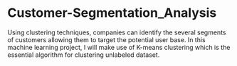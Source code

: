 # Customer-Segmentation_Analysis
Using clustering techniques, companies can identify the several segments of customers allowing them to target the potential user base. In this machine learning project, I will make use of K-means clustering which is the essential algorithm for clustering unlabeled dataset.

